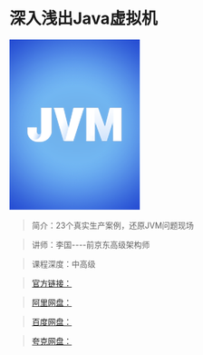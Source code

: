 # 深入浅出Java虚拟机

![img](../../assets/Ciqc1F9_zQCAYgiFAADTcoqoacE328.png)

> 简介：23个真实生产案例，还原JVM问题现场

> 讲师：李国----前京东高级架构师

> 课程深度：中高级

> [官方链接：]()

> [阿里网盘：]()

> [百度网盘：]()

> [夸克网盘：]()
